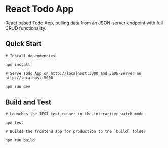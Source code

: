 # React Todo App

React based Todo App, pulling data from an JSON-server endpoint with full CRUD functionality.

## Quick Start

```
# Install dependencies

npm install

# Serve Todo App on http://localhost:3000 and JSON-Server on http://localhost:5000

npm run dev

```

## Build and Test

```
# Launches the JEST test runner in the interactive watch mode

npm test

# Builds the frontend app for production to the `build` folder

npm run build

```
